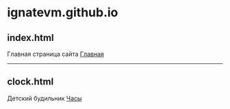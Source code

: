 # ignatevm.github.io
## index.html
Главная страница сайта
[Главная](https://ignatevm.github.io)
***
## clock.html
Детский будильник
[Часы](https://ignatevm.github.io/clock.html "Часы")


